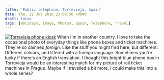 ```yaml
---
title: 'Public telephone, Torrevieja, Spain'
date: Thu, 22 Jul 2010 23:09:50 +0000
draft: false
tags: [Holidays, Image, Photos, Spain, Telephone, Travel]
---
```


[![Torrevieja phone kiosk](http://gerard.interwebworld.co.uk/files/2010/07/torrevieja-telephone.jpg)](http://gerard.interwebworld.co.uk/files/2010/07/torrevieja-telephone.jpg) When I'm in another country, I love to take the occasional photo of everyday things like phone boxes and ticket machines. They're so damned _foreign_. Like the stuff you might find here, but different. Different colours, and littered with a foreign language. Sometimes you're lucky if there's an English translation. I thought this bright blue phone box in Torrevieja would be an interesting match for my picture of rail ticket machines in Prague. Maybe if I travelled a bit more, I could make this into a whole series?